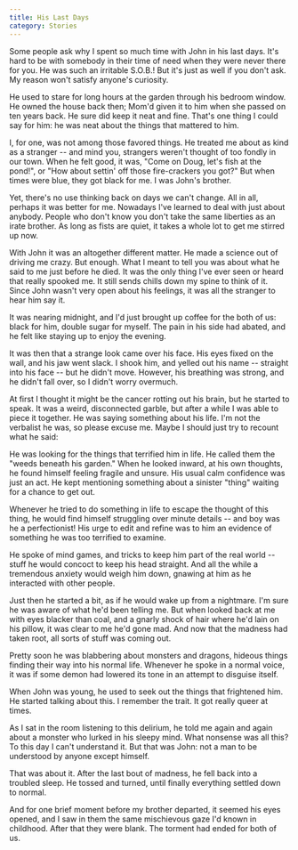 ```yaml
---
title: His Last Days
category: Stories
---
```


Some people ask why I spent so much time with John in his last days.
It's hard to be with somebody in their time of need when they were never
there for you.  He was such an irritable S.O.B.!  But it's just as well
if you don't ask.  My reason won't satisfy anyone's curiosity.

He used to stare for long hours at the garden through his bedroom
window.  He owned the house back then; Mom'd given it to him when she
passed on ten years back.  He sure did keep it neat and fine.  That's
one thing I could say for him: he was neat about the things that
mattered to him.

I, for one, was not among those favored things.  He treated me about as
kind as a stranger -- and mind you, strangers weren't thought of too
fondly in our town.  When he felt good, it was, "Come on Doug, let's
fish at the pond!", or "How about settin' off those fire-crackers you
got?"  But when times were blue, they got black for me.  I was John's
brother.

Yet, there's no use thinking back on days we can't change.  All in all,
perhaps it was better for me.  Nowadays I've learned to deal with just
about anybody.  People who don't know you don't take the same liberties
as an irate brother.  As long as fists are quiet, it takes a whole lot
to get me stirred up now.

With John it was an altogether different matter.  He made a science out
of driving me crazy.  But enough.  What I meant to tell you was about
what he said to me just before he died.  It was the only thing I've ever
seen or heard that really spooked me.  It still sends chills down my
spine to think of it.  Since John wasn't very open about his feelings,
it was all the stranger to hear him say it.

It was nearing midnight, and I'd just brought up coffee for the both of
us: black for him, double sugar for myself.  The pain in his side had
abated, and he felt like staying up to enjoy the evening.

It was then that a strange look came over his face.  His eyes fixed on
the wall, and his jaw went slack.  I shook him, and yelled out his name
-- straight into his face -- but he didn't move.  However, his breathing
was strong, and he didn't fall over, so I didn't worry overmuch.

At first I thought it might be the cancer rotting out his brain, but he
started to speak.  It was a weird, disconnected garble, but after a
while I was able to piece it together.  He was saying something about
his life.  I'm not the verbalist he was, so please excuse me.  Maybe I
should just try to recount what he said:

He was looking for the things that terrified him in life.  He called
them the "weeds beneath his garden."  When he looked inward, at his own
thoughts, he found himself feeling fragile and unsure.  His usual calm
confidence was just an act.  He kept mentioning something about a
sinister "thing" waiting for a chance to get out.

Whenever he tried to do something in life to escape the thought of this
thing, he would find himself struggling over minute details -- and boy
was he a perfectionist!  His urge to edit and refine was to him an
evidence of something he was too terrified to examine.

He spoke of mind games, and tricks to keep him part of the real world --
stuff he would concoct to keep his head straight. And all the while a
tremendous anxiety would weigh him down, gnawing at him as he interacted
with other people.

Just then he started a bit, as if he would wake up from a nightmare.
I'm sure he was aware of what he'd been telling me.  But when looked
back at me with eyes blacker than coal, and a gnarly shock of hair where
he'd lain on his pillow, it was clear to me he'd gone mad.  And now that
the madness had taken root, all sorts of stuff was coming out.

Pretty soon he was blabbering about monsters and dragons, hideous things
finding their way into his normal life.  Whenever he spoke in a normal
voice, it was if some demon had lowered its tone in an attempt to
disguise itself.

When John was young, he used to seek out the things that frightened him.
He started talking about this.  I remember the trait.  It got really
queer at times.

As I sat in the room listening to this delirium, he told me again and
again about a monster who lurked in his sleepy mind.  What nonsense was
all this?  To this day I can't understand it.  But that was John: not a
man to be understood by anyone except himself.

That was about it.  After the last bout of madness, he fell back into a
troubled sleep.  He tossed and turned, until finally everything settled
down to normal.

And for one brief moment before my brother departed, it seemed his eyes
opened, and I saw in them the same mischievous gaze I'd known in
childhood.  After that they were blank.  The torment had ended for both
of us.


